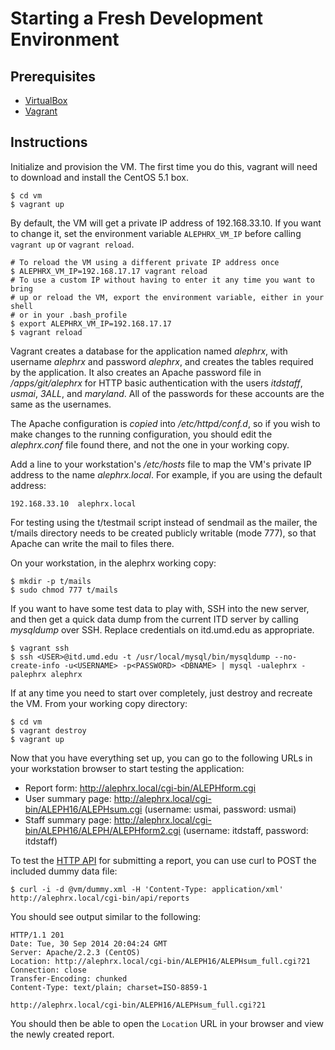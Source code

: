 Starting a Fresh Development Environment
========================================

Prerequisites
-------------

- [VirtualBox](https://www.virtualbox.org/wiki/Downloads)
- [Vagrant](http://www.vagrantup.com/downloads.html)

Instructions
------------

Initialize and provision the VM. The first time you do this, vagrant will need
to download and install the CentOS 5.1 box.

    $ cd vm
    $ vagrant up

By default, the VM will get a private IP address of 192.168.33.10. If you want
to change it, set the environment variable `ALEPHRX_VM_IP` before calling
`vagrant up` or `vagrant reload`.

    # To reload the VM using a different private IP address once
    $ ALEPHRX_VM_IP=192.168.17.17 vagrant reload
    # To use a custom IP without having to enter it any time you want to bring
    # up or reload the VM, export the environment variable, either in your shell
    # or in your .bash_profile
    $ export ALEPHRX_VM_IP=192.168.17.17
    $ vagrant reload

Vagrant creates a database for the application named *alephrx*, with username
*alephrx* and password *alephrx*, and creates the tables required by the
application. It also creates an Apache password file in */apps/git/alephrx* for
HTTP basic authentication with the users *itdstaff*, *usmai*, *3ALL*, and
*maryland*. All of the passwords for these accounts are the same as the
usernames.

The Apache configuration is *copied* into */etc/httpd/conf.d*, so if you wish to
make changes to the running configuration, you should edit the *alephrx.conf*
file found there, and not the one in your working copy.

Add a line to your workstation's */etc/hosts* file to map the VM's private IP
address to the name *alephrx.local*. For example, if you are using the default
address:

    192.168.33.10  alephrx.local

For testing using the t/testmail script instead of sendmail as the mailer, the
t/mails directory needs to be created publicly writable (mode 777), so that
Apache can write the mail to files there.

On your workstation, in the alephrx working copy:

    $ mkdir -p t/mails
    $ sudo chmod 777 t/mails

If you want to have some test data to play with, SSH into the new server, and
then get a quick data dump from the current ITD server by calling *mysqldump*
over SSH. Replace credentials on itd.umd.edu as appropriate.

    $ vagrant ssh
    $ ssh <USER>@itd.umd.edu -t /usr/local/mysql/bin/mysqldump --no-create-info -u<USERNAME> -p<PASSWORD> <DBNAME> | mysql -ualephrx -palephrx alephrx

If at any time you need to start over completely, just destroy and recreate the
VM. From your working copy directory:

    $ cd vm
    $ vagrant destroy
    $ vagrant up

Now that you have everything set up, you can go to the following URLs in your
workstation browser to start testing the application:

- Report form: <http://alephrx.local/cgi-bin/ALEPHform.cgi>
- User summary page: <http://alephrx.local/cgi-bin/ALEPH16/ALEPHsum.cgi>
  (username: usmai, password: usmai)
- Staff summary page: <http://alephrx.local/cgi-bin/ALEPH16/ALEPH/ALEPHform2.cgi>
  (username: itdstaff, password: itdstaff)

To test the [HTTP API](../cgi-bin/api/README.md) for submitting a report, you
can use curl to POST the included dummy data file:

    $ curl -i -d @vm/dummy.xml -H 'Content-Type: application/xml' http://alephrx.local/cgi-bin/api/reports

You should see output similar to the following:

    HTTP/1.1 201
    Date: Tue, 30 Sep 2014 20:04:24 GMT
    Server: Apache/2.2.3 (CentOS)
    Location: http://alephrx.local/cgi-bin/ALEPH16/ALEPHsum_full.cgi?21
    Connection: close
    Transfer-Encoding: chunked
    Content-Type: text/plain; charset=ISO-8859-1

    http://alephrx.local/cgi-bin/ALEPH16/ALEPHsum_full.cgi?21

You should then be able to open the `Location` URL in your browser and view the
newly created report.
